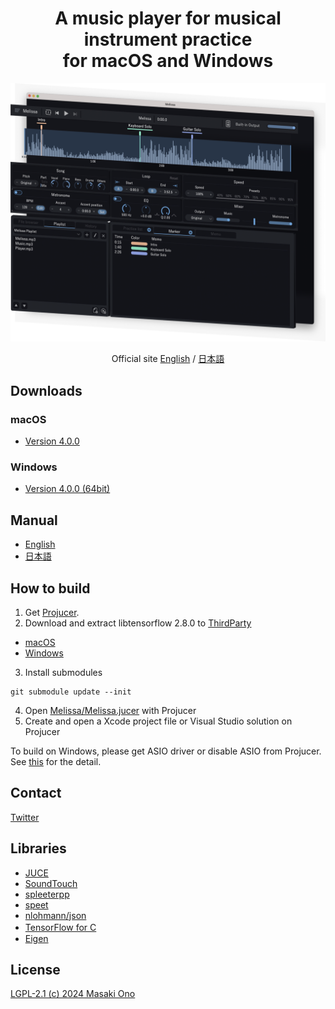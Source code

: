 <h1 align="center">A music player for musical instrument practice<br>for macOS and Windows</h1>

![uiimage](docs/images/screenshot.png)


<div align="center"> Official site
<a href="https://mosynthkey.github.io/Melissa/index_en.html">English</a> / <a href="https://mosynthkey.github.io/Melissa/index.html">日本語</a></div>

## Downloads
### macOS
- [Version 4.0.0](https://github.com/mosynthkey/Melissa/releases/download/v4.0.0/Melissa_4_0_0.dmg)

### Windows
- [Version 4.0.0 (64bit)](https://github.com/mosynthkey/Melissa/releases/download/v4.0.0/Melissa_4.0.0_64.zip)

## Manual
- [English](https://github.com/mosynthkey/Melissa/wiki/Manual-(English))
- [日本語](https://github.com/mosynthkey/Melissa/wiki/Manual-(Japanese))

## How to build
1. Get [Projucer](https://juce.com/discover/projucer).
2. Download and extract libtensorflow 2.8.0 to [ThirdParty](ThirdParty)
- [macOS](https://drive.google.com/file/d/1RoUstBT632f8aIB4R3E0IlsGUU6H3IvA/view?usp=share_link)
- [Windows](https://storage.googleapis.com/tensorflow/libtensorflow/libtensorflow%2Dcpu%2Dwindows%2Dx86_64%2D2.8.0.zip)
3. Install submodules
```
git submodule update --init
```
4. Open [Melissa/Melissa.jucer](Melissa/Melissa.jucer) with Projucer
5. Create and open a Xcode project file or Visual Studio solution on Projucer

To build on Windows, please get ASIO driver or disable ASIO from Projucer.
See [this](ThirdParty/asio/how%20to%20get%20asio%20sdk.md) for the detail.

## Contact
[Twitter](https://twitter.com/Melissa__Player)

## Libraries
- [JUCE](https://juce.com) 
- [SoundTouch](https://www.surina.net/soundtouch/)
- [spleeterpp](https://github.com/gvne/spleeterpp)
- [speet](https://github.com/gvne/spleet)
- [nlohmann/json](https://github.com/nlohmann/json)
- [TensorFlow for C](https://www.tensorflow.org/install/)　
- [Eigen](https://eigen.tuxfamily.org/index.php?title=Main_Page)

## License
[LGPL-2.1 (c) 2024 Masaki Ono](LICENSE)
